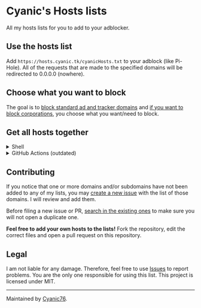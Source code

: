 # Cyanic's Hosts lists

All my hosts lists for you to add to your adblocker.

## Use the hosts list

Add `https://hosts.cyanic.tk/cyanicHosts.txt` to your adblock (like Pi-Hole). All of the requests that are made to the specified domains will be redirected to 0.0.0.0 (nowhere).

## Choose what you want to block

The goal is to [block standard ad and tracker domains](https://hosts.cyanic.tk/cyanicHosts.txt) and [if you want to block corporations](https://codeberg.org/Cyanic76/Hosts/issues/1), you choose what you want/need to block.

## Get all hosts together

<details><summary>Shell</summary>
Run the `merge_all_hosts.sh` in the `merge_all` folder.
</details>

<details><summary>GitHub Actions (outdated)</summary>
<a href="https://codeberg.org/Cyanic76/Hosts/">View on Codeberg</a>

:warning: This is now outdated and the last artifact has expired.

A workflow was set up for users to download a large file containing ALL hosts from ALL files. 

1. Go to [GitHub Actions](https://github.com/Cyanic76/Hosts/actions?query=is%3Asuccess).

2. Click on the most recent successful run.
  
![Click on the run that shows first.](https://cdn.discordapp.com/attachments/854342838194929685/975399982427426887/unknown.png)

3. Scroll to *Artifcats*.
  
![Scroll down to the Artifacts section](https://cdn.discordapp.com/attachments/854342838194929685/975400093056380979/unknown.png)

4. Click on the `output` text next to the box to start the download.

5. Extract the hosts.txt file from the ZIP archive you'll get.
  
![Extract](https://cdn.discordapp.com/attachments/854342838194929685/975400450335600650/unknown.png)

[![Merge all files into one](https://github.com/Cyanic76/Hosts/actions/workflows/merge_all.yml/badge.svg)](https://github.com/Cyanic76/Hosts/actions/workflows/merge_all.yml)
</details>

## Contributing

If you notice that one or more domains and/or subdomains have not been added to any of my lists, you may [create a new issue](https://github.com/Cyanic76/Hosts/issues/new) with the list of those domains. I will review and add them.

Before filing a new issue or PR, [search in the existing ones](https://github.com/search?l=&q=is%3Aissue++repo%3ACyanic76%2FHosts&type=issues) to make sure you will not open a duplicate one.

**Feel free to add your own hosts to the lists!** Fork the repository, edit the correct files and open a pull request on this repository.

## Legal

I am not liable for any damage. Therefore, feel free to use [Issues](https://github.com/Cyanic76/Hosts/issues/new) to report problems. You are the only one responsible for using this list. This project is licensed under MIT.

---
Maintained by [Cyanic76](https://github.com/Cyanic76).
